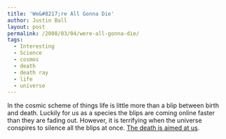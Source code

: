 ```yaml
---
title: 'We&#8217;re All Gonna Die'
author: Justin Ball
layout: post
permalink: /2008/03/04/were-all-gonna-die/
tags:
  - Interesting
  - Science
  - cosmos
  - death
  - death ray
  - life
  - universe
---
```


In the cosmic scheme of things life is little more than a blip between birth and death. Luckily for us as a species the blips are coming online faster than they are fading out. However, it is terrifying when the universe conspires to silence all the blips at once. [The death is aimed at us][1].

 [1]: http://www.dailygalaxy.com/my_weblog/2008/03/real-death-star.html